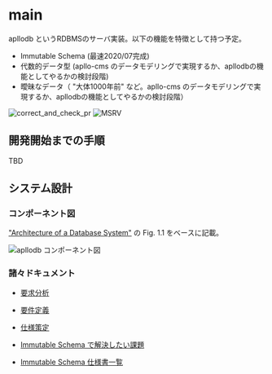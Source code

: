 # main

apllodb というRDBMSのサーバ実装。以下の機能を特徴として持つ予定。

- Immutable Schema (最速2020/07完成)
- 代数的データ型 (apllo-cms のデータモデリングで実現するか、apllodbの機能としてやるかの検討段階)
- 曖昧なデータ（ "大体1000年前" など。apllo-cms のデータモデリングで実現するか、apllodbの機能としてやるかの検討段階）

![correct_and_check_pr](https://github.com/darwin-education/apllodb/workflows/correct_and_check_pr/badge.svg)
![MSRV](https://img.shields.io/badge/rustc-1.40+-lightgray.svg)

## 開発開始までの手順

TBD

## システム設計

### コンポーネント図

["Architecture of a Database System"](https://dsf.berkeley.edu/papers/fntdb07-architecture.pdf) の Fig. 1.1 をベースに記載。

![apllodb コンポーネント図](http://drive.google.com/uc?export=view&id=1hlHuIgVHkGb_n8A8ZBKIyxtRBGqIDgfQ)

### 諸々ドキュメント

- [要求分析](https://docs.google.com/document/d/1J6_MWObo0VVo-ATrwALpoNUHBUbSvrxHV8XuBcs_tIM/edit)
- [要件定義](https://docs.google.com/document/d/1djtGGMope8eCJOMjDXl0DvjpUrwlGjHygUN8n0M-0WI/edit#heading=h.hhevn0icya3z)
- [仕様策定](https://docs.google.com/document/d/1yUgI-_hqPYiVBPYWQosuo3idVzAjbq29GgyS72N4SAs/edit)

- [Immutable Schema で解決したい課題](https://github.com/darwin-education/apllodb/wiki/Immutable-Schema-000:-%E8%A7%A3%E6%B1%BA%E3%81%97%E3%81%9F%E3%81%84%E8%AA%B2%E9%A1%8C)
- [Immutable Schema 仕様書一覧](https://github.com/darwin-education/apllodb/wiki/Immutable-Schema-100:-%E4%BB%95%E6%A7%98%E6%9B%B8%E4%B8%80%E8%A6%A7)

